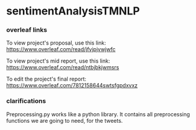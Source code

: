 # sentimentAnalysisTMNLP

### overleaf links
To view project's proposal, use this link: https://www.overleaf.com/read/jfvjpjvwjwfc

To view project's mid report, use this link: https://www.overleaf.com/read/ntbjbkjwmsrs

To edit the project's final report: https://www.overleaf.com/7812158644swtsfgpdxvxz

### clarifications
Preprocessing.py works like a python library. It contains all preprocessing functions we are going to need, for the tweets.

